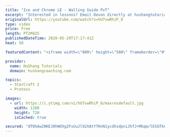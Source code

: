 ```yaml
---
title: "Ice and Chrome LE - Walling Guide PvT"
excerpt: "Interested in lessons? Email Devon directly at hushangtutorials@outlook.com ------------------------------------------------------------------------------------------------------- Want to support HuShang Tutorials directly? Patreon is a website where you can contribute a monthly donation that will help"
originalUrl: https://youtube.com/watch?v=hU7vwRhiP_8
type: video
price: Free
length: PT2M42S
publishedDateTime: 2020-05-29T17:17:41Z
heat: 50

featuredContent: "<iframe width=\"800\" height=\"500\" frameborder=\"0\" src=\"https://www.youtube.com/embed/hU7vwRhiP_8\" allow=\"accelerometer; autoplay; encrypted-media; gyroscope; picture-in-picture\" allowfullscreen></iframe>"

provider:
  name: HuShang Tutorials
  domain: hushangcoaching.com

topics:
  - StarCraft 2
  - Protoss

images:
  - url: https://i.ytimg.com/vi/hU7vwRhiP_8/maxresdefault.jpg
    width: 1280
    height: 720
    isCached: true

secured: "dTO5Aw2NKEJ0hWOXg2FsUuJl92XAtYTHnN1ycdhsdpniJhTJ+MGqm/lESGTk0zWgOG8DgeC6gQwsAbFuYYUlpuEA5e+jaV6bIkdOqUYShVWrvO5/QJ9aAQOramGSlENc3QYiYkeC3BWCCXIjxqAs8ac+qMyTnN5RVnec49Kzh7lunyKDooKJOfyiiatrf/O6Wqy3NOiSQaaEme+gCxZVElY74mPsxarJOP4dTCRaY6VDbRtVibsMGNwsFpagdH+aL6W0xgSgu3ZRoYaCKFjOaHI48yZeuds15WCuCrFAbzxFhsHzsHkNg/eJKWRykCuuN+xBrKRIaLRGj9A95rzSSmvoiIpsaNufXto2i6ms00oGufhxwg58remXeqyZjIr0gEM9azMN5/qTw0jKNtNCMrocnN/Nc1vUqZADxAWKDkc=;jYzX6BOwpLCfyQww+Cyijg=="
---
```


